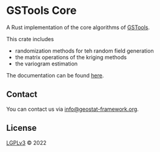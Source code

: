# GSTools Core

A Rust implementation of the core algorithms of [GSTools][gstools_link].

This crate includes

- randomization methods for teh random field generation
- the matrix operations of the kriging methods
- the variogram estimation

The documentation can be found [here][doc_link].


## Contact

You can contact us via <info@geostat-framework.org>.


## License

[LGPLv3][license_link] © 2022


[gstools_link]: https://github.com/GeoStat-Framework/GSTools
[doc_link]: https://docs.rs/gstools-core/latest/gstools_core/
[license_link]: https://github.com/GeoStat-Framework/GSTools-Core/blob/main/LICENSE
